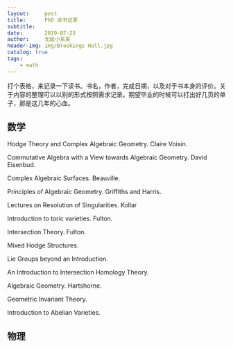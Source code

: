 ```yaml
---
layout:     post
title:      PhD 读书记录
subtitle:   
date:       2019-07-23
author:     无敌小呆呆
header-img: img/Brookings Hall.jpg
catalog: true
tags:
    - math
---
```



打个表格，来记录一下读书。书名，作者，完成日期，以及对于书本身的评价。关于内容的整理可以以别的形式按照需求记录。期望毕业的时候可以打出好几页的单子，那是这几年的心血。

## 数学

Hodge Theory and Complex Algebraic Geometry. Claire Voisin.

Commutative Algebra with a View towards Algebraic Geometry. David Eisenbud.

Complex Algebraic Surfaces. Beauville.

Principles of Algebraic Geometry. Griffiths and Harris.

Lectures on Resolution of Singularities. Kollar

Introduction to toric varieties. Fulton.

Intersection Theory. Fulton.

Mixed Hodge Structures.

Lie Groups beyond an Introduction.

An Introduction to Intersection Homology Theory.

Algebraic Geometry. Hartshorne.

Geometric Invariant Theory.

Introduction to Abelian Varieties.

## 物理
